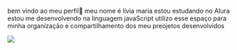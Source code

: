 bem vindo ao meu perfil🌸
meu nome é lívia maria 
estou estudando no Alura
estou me desenvolvendo na linguagem javaScript
utilizo esse espaço para minha organização e compartilhamento dos meu preojetos desenvolvidos 

![](https://media.tenor.com/P-8ZvqnS4AwAAAAM/dancing-cat-dancing-kitten.gif)
